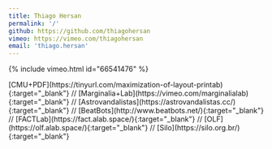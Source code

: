 ```yaml
---
title: Thiago Hersan
permalink: '/'
github: https://github.com/thiagohersan
vimeo: https://vimeo.com/thiagohersan
email: 'thiago.hersan'
---
```

{% include vimeo.html id="66541476" %}

<div class="black-links" markdown="1">
  [CMU+PDF](https://tinyurl.com/maximization-of-layout-printab){:target="_blank"} //
  [Marginalia+Lab](https://vimeo.com/marginalialab){:target="_blank"} //
  [Astrovandalistas](https://astrovandalistas.cc/){:target="_blank"} //
  [BeatBots](http://www.beatbots.net/){:target="_blank"} //
  [FACTLab](https://fact.alab.space/){:target="_blank"} //
  [OLF](https://olf.alab.space/){:target="_blank"} //
  [Silo](https://silo.org.br/){:target="_blank"}
</div>
